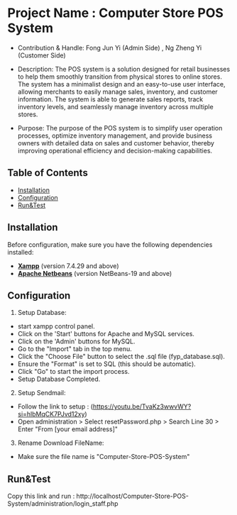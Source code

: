 # Project Name : Computer Store POS System

- Contribution & Handle: Fong Jun Yi (Admin Side) , Ng Zheng Yi (Customer Side)

- Description:
The POS system is a solution designed for retail businesses to help them smoothly transition from physical stores to online stores. The system has a minimalist design and an easy-to-use user interface, allowing merchants to easily manage sales, inventory, and customer information. The system is able to generate sales reports, track inventory levels, and seamlessly manage inventory across multiple stores.

- Purpose:
The purpose of the POS system is to simplify user operation processes, optimize inventory management, and provide business owners with detailed data on sales and customer behavior, thereby improving operational efficiency and decision-making capabilities.

## Table of Contents

- [Installation](#installation)
- [Configuration](#configuration)
- [Run&Test](#runtest)

## Installation

Before configuration, make sure you have the following dependencies installed:

- **[Xampp](https://www.apachefriends.org/download.html)** (version 7.4.29 and above)
- **[Apache Netbeans](https://netbeans.apache.org/front/main/download/nb22/)** (version NetBeans-19 and above)

## Configuration

1. Setup Database:
- start xampp control panel.
- Click on the 'Start' buttons for Apache and MySQL services.
- Click on the 'Admin' buttons for MySQL.
- Go to the "Import" tab in the top menu.
- Click the "Choose File" button to select the .sql file (fyp_database.sql).
- Ensure the "Format" is set to SQL (this should be automatic).
- Click "Go" to start the import process.
- Setup Database Completed.

2. Setup Sendmail:
- Follow the link to setup : (https://youtu.be/TvaKz3wwvWY?si=hlbMqCK7PJvd12xy)
- Open administration > Select resetPassword.php > Search Line 30 > Enter "From [your email address]" 

3. Rename Download FileName:
- Make sure the file name is "Computer-Store-POS-System"

## Run&Test

Copy this link and run : http://localhost/Computer-Store-POS-System/administration/login_staff.php

